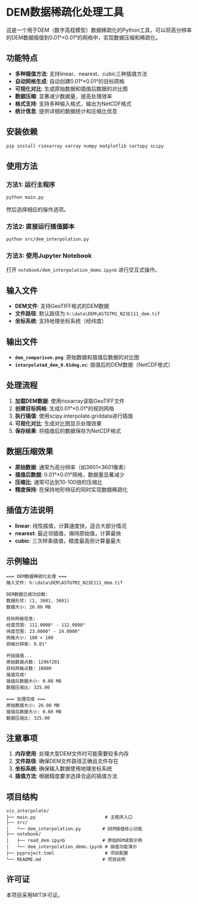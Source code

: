 # DEM数据稀疏化处理工具

这是一个用于DEM（数字高程模型）数据稀疏化的Python工具，可以将高分辨率的DEM数据插值到0.01°×0.01°的网格中，实现数据压缩和稀疏化。

## 功能特点

- **多种插值方法**: 支持linear、nearest、cubic三种插值方法
- **自动网格生成**: 自动创建0.01°×0.01°的目标网格
- **可视化对比**: 生成原始数据和插值后数据的对比图
- **数据压缩**: 显著减少数据量，提高处理效率
- **格式支持**: 支持多种输入格式，输出为NetCDF格式
- **统计信息**: 提供详细的数据统计和压缩比信息

## 安装依赖

```bash
pip install rioxarray xarray numpy matplotlib cartopy scipy
```

## 使用方法

### 方法1: 运行主程序

```bash
python main.py
```

然后选择相应的操作选项。

### 方法2: 直接运行插值脚本

```bash
python src/dem_interpolation.py
```

### 方法3: 使用Jupyter Notebook

打开 `notebook/dem_interpolation_demo.ipynb` 进行交互式操作。

## 输入文件

- **DEM文件**: 支持GeoTIFF格式的DEM数据
- **文件路径**: 默认路径为 `h:\data\DEM\ASTGTM2_N23E111_dem.tif`
- **坐标系统**: 支持地理坐标系统（经纬度）

## 输出文件

- **`dem_comparison.png`**: 原始数据和插值后数据的对比图
- **`interpolated_dem_0.01deg.nc`**: 插值后的DEM数据（NetCDF格式）

## 处理流程

1. **加载DEM数据**: 使用rioxarray读取GeoTIFF文件
2. **创建目标网格**: 生成0.01°×0.01°的规则网格
3. **执行插值**: 使用scipy.interpolate.griddata进行插值
4. **可视化对比**: 生成对比图显示处理效果
5. **保存结果**: 将插值后的数据保存为NetCDF格式

## 数据压缩效果

- **原始数据**: 通常为高分辨率（如3601×3601像素）
- **插值后数据**: 0.01°×0.01°网格，数据量显著减少
- **压缩比**: 通常可达到10-100倍的压缩比
- **精度保持**: 在保持地形特征的同时实现数据稀疏化

## 插值方法说明

- **linear**: 线性插值，计算速度快，适合大部分情况
- **nearest**: 最近邻插值，保持原始值，计算最快
- **cubic**: 三次样条插值，精度最高但计算量最大

## 示例输出

```
=== DEM数据稀疏化处理 ===
输入文件: h:\data\DEM\ASTGTM2_N23E111_dem.tif

DEM数据已成功加载:
数据形状: (1, 3601, 3601)
数据大小: 26.00 MB

目标网格信息:
经度范围: 111.0000° - 112.0000°
纬度范围: 23.0000° - 24.0000°
网格大小: 100 × 100
网格分辨率: 0.01°

开始插值...
原始数据点数: 12967201
目标网格点数: 10000
插值完成!
插值后数据大小: 0.08 MB
数据压缩比: 325.00

=== 处理完成 ===
原始数据大小: 26.00 MB
插值后数据大小: 0.08 MB
数据压缩比: 325.00
```

## 注意事项

1. **内存使用**: 处理大型DEM文件时可能需要较多内存
2. **文件路径**: 确保DEM文件路径正确且文件存在
3. **坐标系统**: 确保输入数据使用地理坐标系统
4. **插值方法**: 根据精度要求选择合适的插值方法

## 项目结构

```
vis_interpolate/
├── main.py                          # 主程序入口
├── src/
│   └── dem_interpolation.py        # DEM插值核心功能
├── notebook/
│   ├── read_dem.ipynb              # 原始DEM读取示例
│   └── dem_interpolation_demo.ipynb # 插值功能演示
├── pyproject.toml                   # 项目配置
└── README.md                       # 项目说明
```

## 许可证

本项目采用MIT许可证。

